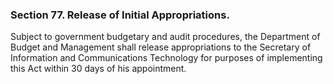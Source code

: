### Section 77. Release of Initial Appropriations.

Subject to government budgetary and audit procedures, the Department of Budget and Management shall release appropriations to the Secretary of Information
and Communications Technology for purposes of implementing this Act within 30 days of his appointment.

